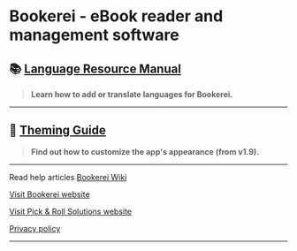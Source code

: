 # Bookerei - eBook reader and management software

## 📚 [Language Resource Manual](languages/ReadMe.md)

> **Learn how to add or translate languages for Bookerei.**

---

## 🎨 [Theming Guide](themes/ReadMe.md)

> **Find out how to customize the app's appearance (from v1.9).**

---

Read help articles [Bookerei Wiki](https://github.com/PnRSolutions/bookerei-public/wiki)

[Visit Bookerei website](https://pickandroll.dev/Bookerei)

[Visit Pick & Roll Solutions website](https://pickandroll.dev)

[Privacy policy](privacy.txt)

---
